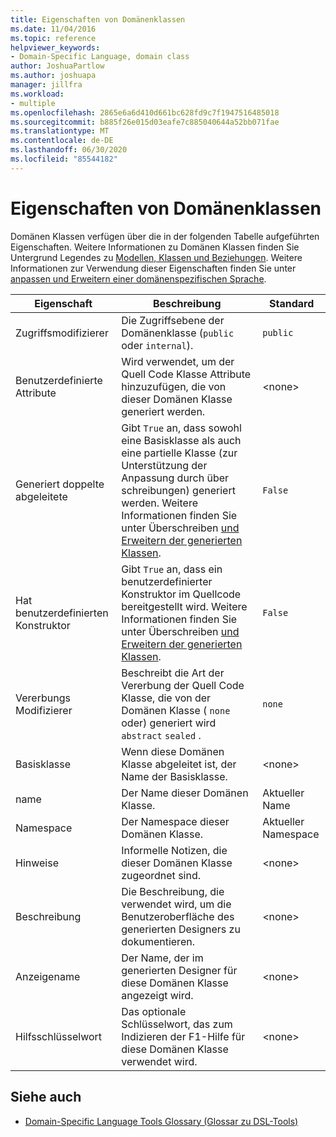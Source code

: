 ```yaml
---
title: Eigenschaften von Domänenklassen
ms.date: 11/04/2016
ms.topic: reference
helpviewer_keywords:
- Domain-Specific Language, domain class
author: JoshuaPartlow
ms.author: joshuapa
manager: jillfra
ms.workload:
- multiple
ms.openlocfilehash: 2865e6a6d410d661bc628fd9c7f1947516485018
ms.sourcegitcommit: b885f26e015d03eafe7c885040644a52bb071fae
ms.translationtype: MT
ms.contentlocale: de-DE
ms.lasthandoff: 06/30/2020
ms.locfileid: "85544182"
---
```

# <a name="properties-of-domain-classes"></a>Eigenschaften von Domänenklassen
Domänen Klassen verfügen über die in der folgenden Tabelle aufgeführten Eigenschaften. Weitere Informationen zu Domänen Klassen finden Sie Untergrund Legendes zu [Modellen, Klassen und Beziehungen](../modeling/understanding-models-classes-and-relationships.md). Weitere Informationen zur Verwendung dieser Eigenschaften finden Sie unter [anpassen und Erweitern einer domänenspezifischen Sprache](../modeling/customizing-and-extending-a-domain-specific-language.md).

|Eigenschaft|Beschreibung|Standard|
|-|-|-|
|Zugriffsmodifizierer|Die Zugriffsebene der Domänenklasse (`public` oder `internal`).|`public`|
|Benutzerdefinierte Attribute|Wird verwendet, um der Quell Code Klasse Attribute hinzuzufügen, die von dieser Domänen Klasse generiert werden.|\<none>|
|Generiert doppelte abgeleitete|Gibt `True` an, dass sowohl eine Basisklasse als auch eine partielle Klasse (zur Unterstützung der Anpassung durch über schreibungen) generiert werden. Weitere Informationen finden Sie unter Überschreiben [und Erweitern der generierten Klassen](../modeling/overriding-and-extending-the-generated-classes.md).|`False`|
|Hat benutzerdefinierten Konstruktor|Gibt `True` an, dass ein benutzerdefinierter Konstruktor im Quellcode bereitgestellt wird. Weitere Informationen finden Sie unter Überschreiben [und Erweitern der generierten Klassen](../modeling/overriding-and-extending-the-generated-classes.md).|`False`|
|Vererbungs Modifizierer|Beschreibt die Art der Vererbung der Quell Code Klasse, die von der Domänen Klasse ( `none` oder) generiert wird `abstract` `sealed` .|`none`|
|Basisklasse|Wenn diese Domänen Klasse abgeleitet ist, der Name der Basisklasse.|\<none>|
|name|Der Name dieser Domänen Klasse.|Aktueller Name|
|Namespace|Der Namespace dieser Domänen Klasse.|Aktueller Namespace|
|Hinweise|Informelle Notizen, die dieser Domänen Klasse zugeordnet sind.|\<none>|
|Beschreibung|Die Beschreibung, die verwendet wird, um die Benutzeroberfläche des generierten Designers zu dokumentieren.|\<none>|
|Anzeigename|Der Name, der im generierten Designer für diese Domänen Klasse angezeigt wird.|\<none>|
|Hilfsschlüsselwort|Das optionale Schlüsselwort, das zum Indizieren der F1-Hilfe für diese Domänen Klasse verwendet wird.|\<none>|

## <a name="see-also"></a>Siehe auch

- [Domain-Specific Language Tools Glossary (Glossar zu DSL-Tools)](https://msdn.microsoft.com/ca5e84cb-a315-465c-be24-76aa3df276aa)